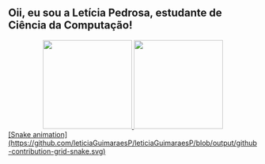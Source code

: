 ## Oii, eu sou a Letícia Pedrosa, estudante de Ciência da Computação!
<div align="center">
  <a href="https://github.com/leticiaGuimaraesP">
  <img height="180em" src="https://github-readme-stats.vercel.app/api?username=leticiaGuimaraesP&show_icons=true&theme=radical&count_private=true"/>
  <img height="180em" src="https://github-readme-stats.vercel.app/api/top-langs/?username=leticiaGuimaraesP&layout=compact&theme=radical"/>
</div>
[Snake animation](https://github.com/leticiaGuimaraesP/leticiaGuimaraesP/blob/output/github-contribution-grid-snake.svg)
